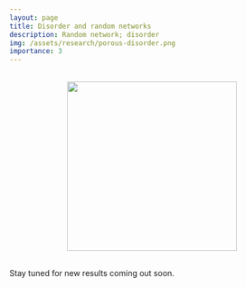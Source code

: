 ```yaml
---
layout: page
title: Disorder and random networks
description: Random network; disorder
img: /assets/research/porous-disorder.png
importance: 3
---
```



<br>
<div class="row mt-3" style="text-align:center;">
    <div class="col-sm mt-3 mt-md-0">
        <img class="img-fluid rounded z-depth-1" width="300" src="{{ site.baseurl }}/assets/research/porous-disorder.png">
    </div>
</div>
<br>


Stay tuned for new results coming out soon.
